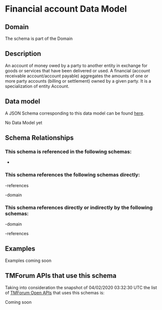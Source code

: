 # Financial account Data Model

## Domain

The  schema is part of the  Domain

## Description

An account of money owed by a party to another entity in exchange for goods or services that have been delivered or used. A financial (account receivable account/account payable) aggregates the amounts of one or more party accounts (billing or settlement) owned by a given party. It is a specialization of entity Account.

## Data model

A JSON Schema corresponding to this data model can be found
[here](https://github.com/tmforum-rand/schemas/blob/candidates/EngagedParty/FinancialAccount.schema.json).

No Data Model yet

## Schema Relationships

### This schema is referenced in the following schemas:

-

### This schema references the following schemas directly:

-references

-domain

### This schema references directly or indirectly by the following schemas:

-domain

-references



## Examples

Examples coming soon

## TMForum APIs that use this schema

Taking into consideration the snapshot of 04/02/2020 03:32:30 UTC the list of [TMForum Open APIs](https://www.tmforum.org/open-apis/) that uses this schemas is:

Coming soon